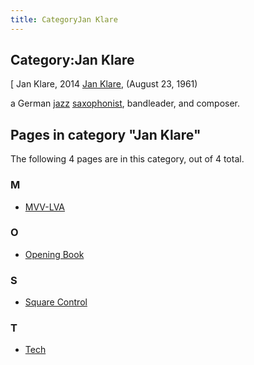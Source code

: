 ```yaml
---
title: CategoryJan Klare
---
```

## Category:Jan Klare



\[ Jan Klare, 2014
[Jan Klare](https://de.wikipedia.org/wiki/Jan_Klare), (August 23, 1961)

a German [jazz](https://en.wikipedia.org/wiki/Jazz) [saxophonist](https://en.wikipedia.org/wiki/Saxophone), bandleader, and composer.

## Pages in category "Jan Klare"

The following 4 pages are in this category, out of 4 total.

### M

- [MVV-LVA](MVV-LVA "MVV-LVA")

### O

- [Opening Book](Opening_Book "Opening Book")

### S

- [Square Control](Square_Control "Square Control")

### T

- [Tech](Tech "Tech")

